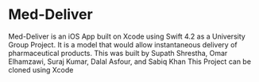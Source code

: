 # Med-Deliver
Med-Deliver is an iOS App built on Xcode using Swift 4.2 as a University Group Project. It is a model that would allow instantaneous delivery of pharmaceutical products. This was built by Supath Shrestha, Omar Elhamzawi, Suraj Kumar, Dalal Asfour, and Sabiq Khan
This Project can be cloned using Xcode

